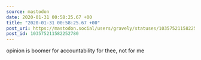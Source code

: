 ```yaml
---
source: mastodon
date: 2020-01-31 00:58:25.67 +00
title: "2020-01-31 00:58:25.67 +00"
post_uri: https://mastodon.social/users/gravely/statuses/103575211582252780
post_id: 103575211582252780
---
```

opinion is boomer for accountability for thee, not for me


